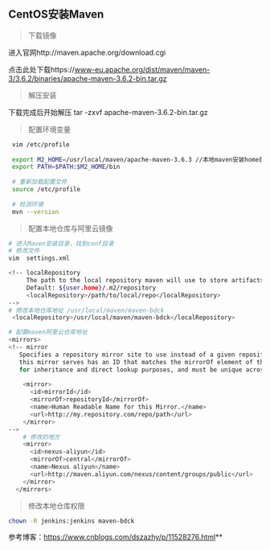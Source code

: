 ## CentOS安装Maven

> 下载镜像

进入官网http://maven.apache.org/download.cgi

点击此处下载https://www-eu.apache.org/dist/maven/maven-3/3.6.2/binaries/apache-maven-3.6.2-bin.tar.gz

> 解压安装

下载完成后开始解压 tar -zxvf apache-maven-3.6.2-bin.tar.gz

> 配置环境变量

```bash
 vim /etc/profile
 
 export M2_HOME=/usr/local/maven/apache-maven-3.6.3 //本地maven安装home目录
 export PATH=$PATH:$M2_HOME/bin
 
 # 重新加载配置文件
 source /etc/profile
 
 # 检测环境
 mvn --version
```

> 配置本地仓库与阿里云镜像

```bash
# 进入Maven安装目录，找到conf目录
# 修改文件
vim  settings.xml

<!-- localRepository
     The path to the local repository maven will use to store artifacts.
     Default: ${user.home}/.m2/repository
     <localRepository>/path/to/local/repo</localRepository>
-->
# 修改本地仓库地址 /usr/local/maven/maven-bdck
 <localRepository>/usr/local/maven/maven-bdck</localRepository>

# 配置maven阿里云仓库地址
<mirrors>
<!-- mirror
   Specifies a repository mirror site to use instead of a given repository. The repository that
   this mirror serves has an ID that matches the mirrorOf element of this mirror. IDs are used
   for inheritance and direct lookup purposes, and must be unique across the set of mirrors.
    
    <mirror>
      <id>mirrorId</id>
      <mirrorOf>repositoryId</mirrorOf>
      <name>Human Readable Name for this Mirror.</name>
      <url>http://my.repository.com/repo/path</url>
    </mirror>
-->
	# 修改的地方
	<mirror>
      <id>nexus-aliyun</id>
      <mirrorOf>central</mirrorOf>
      <name>Nexus aliyun</name>
      <url>http://maven.aliyun.com/nexus/content/groups/public</url>
    </mirror>
  </mirrors>

```

> 修改本地仓库权限

```bash
chown -R jenkins:jenkins maven-bdck
```

参考博客：https://www.cnblogs.com/dszazhy/p/11528276.html**













